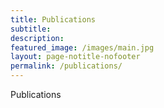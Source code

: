 ```yaml
---
title: Publications
subtitle:
description:
featured_image: /images/main.jpg
layout: page-notitle-nofooter
permalink: /publications/
---
```


Publications
